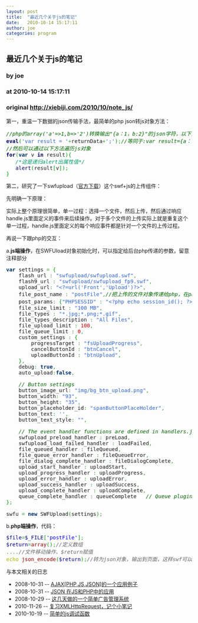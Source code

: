 ```yaml
---
layout: post
title:  "最近几个关于js的笔记"
date:   2010-10-14 15:17:11
author: joe
categories: program
---
```


## 最近几个关于js的笔记
### by joe
### at 2010-10-14 15:17:11
### original <http://xiebiji.com/2010/10/note_js/>

<p>第一，重温一下数据的json传输手法，最简单的php json转js对象方法：</p>

<div><div><pre style="font-family:monospace"><span style="color:#006600;font-style:italic">//php的array(&#39;a&#39;=&gt;1,b=&gt;&#39;2&#39;)转换输出&quot;{a：1，b:2}&quot;的json字符，以下方法转为js对象</span>
<span style="color:#000066;font-weight:bold">eval</span><span style="color:#009900">(</span><span style="color:#3366cc">'var result = '</span><span style="color:#339933">+</span>returnData<span style="color:#339933">+</span><span style="color:#3366cc">';'</span><span style="color:#009900">)</span><span style="color:#339933">;</span><span style="color:#006600;font-style:italic">//等同于:var result={a：1，b:2}</span>
<span style="color:#006600;font-style:italic">//然后可以通过以下方法遍历js对象</span>
<span style="color:#000066;font-weight:bold">for</span><span style="color:#009900">(</span><span style="color:#003366;font-weight:bold">var</span> v <span style="color:#000066;font-weight:bold">in</span> result<span style="color:#009900">)</span><span style="color:#009900">{</span>
   <span style="color:#009966;font-style:italic">/*这是递归alert出属性值*/</span>   
   <span style="color:#000066">alert</span><span style="color:#009900">(</span>result<span style="color:#009900">[</span>v<span style="color:#009900">]</span><span style="color:#009900">)</span><span style="color:#339933">;</span>
<span style="color:#009900">}</span></pre></div></div>

<p>第二，研究了一下swfupload（<a href="http://www.swfupload.org/project/swfupload">官方下载</a>）这个swf+js的上传组件：</p>
<p>先明确一下原理：</p>
<p>实际上整个原理很简单，单一过程：选择一个文件，然后上传，然后通过响应handle.js里面定义的事件来后续操作。对于多个文件的上传实际上就是重复这个单一过程，handle.js里面定义的每个响应事件都是针对一个文件的上传过程。</p>
<p>再说一下跟php的交互：</p>
<p>   a.<strong>js端操作</strong>，在SWFUload对象初始化时，可以指定给后台php传递的参数，留意注释部分</p>

<div><div><pre style="font-family:monospace"><span style="color:#003366;font-weight:bold">var</span> settings <span style="color:#339933">=</span> <span style="color:#009900">{</span>
	flash_url <span style="color:#339933">:</span> <span style="color:#3366cc">&quot;swfupload/swfupload.swf&quot;</span><span style="color:#339933">,</span>
	flash9_url <span style="color:#339933">:</span> <span style="color:#3366cc">&quot;swfupload/swfupload_fp9.swf&quot;</span><span style="color:#339933">,</span>
	upload_url<span style="color:#339933">:</span> <span style="color:#3366cc">&quot;&lt;?=url(&#39;Front&#39;,&#39;Upload&#39;)?&gt;&quot;</span><span style="color:#339933">,</span>
	file_post_name <span style="color:#339933">:</span> <span style="color:#3366cc">&quot;postFile&quot;</span><span style="color:#339933">,</span><span style="color:#006600;font-style:italic">//把上传的文件对象传递给php，在php中将以$_FILES['postFile']接收这个对象</span>
	post_params<span style="color:#339933">:</span> <span style="color:#009900">{</span><span style="color:#3366cc">&quot;PHPSESSID&quot;</span> <span style="color:#339933">:</span> <span style="color:#3366cc">&quot;&lt;?php echo session_id(); ?&gt;&quot;</span><span style="color:#009900">}</span><span style="color:#339933">,</span><span style="color:#006600;font-style:italic">//可额外给php传递参数，这里用的是post的方式，因此php端可以用$_POST['PHPSESSID']来接收</span>
	file_size_limit <span style="color:#339933">:</span> <span style="color:#3366cc">&quot;100 MB&quot;</span><span style="color:#339933">,</span>
	file_types <span style="color:#339933">:</span> <span style="color:#3366cc">&quot;*.jpg;*.png;*.gif&quot;</span><span style="color:#339933">,</span>
	file_types_description <span style="color:#339933">:</span> <span style="color:#3366cc">&quot;All Files&quot;</span><span style="color:#339933">,</span>
	file_upload_limit <span style="color:#339933">:</span> <span style="color:#cc0000">100</span><span style="color:#339933">,</span>
	file_queue_limit <span style="color:#339933">:</span> <span style="color:#cc0000">0</span><span style="color:#339933">,</span>
	custom_settings <span style="color:#339933">:</span> <span style="color:#009900">{</span>
		progressTarget <span style="color:#339933">:</span> <span style="color:#3366cc">&quot;fsUploadProgress&quot;</span><span style="color:#339933">,</span>
		cancelButtonId <span style="color:#339933">:</span> <span style="color:#3366cc">&quot;btnCancel&quot;</span><span style="color:#339933">,</span>
		uploadButtonId <span style="color:#339933">:</span> <span style="color:#3366cc">&quot;btnUpload&quot;</span><span style="color:#339933">,</span>
	<span style="color:#009900">}</span><span style="color:#339933">,</span>
	debug<span style="color:#339933">:</span> <span style="color:#003366;font-weight:bold">true</span><span style="color:#339933">,</span>
	auto_upload<span style="color:#339933">:</span><span style="color:#003366;font-weight:bold">false</span><span style="color:#339933">,</span>
 
	<span style="color:#006600;font-style:italic">// Button settings</span>
	button_image_url<span style="color:#339933">:</span> <span style="color:#3366cc">&quot;img/bg_btn_upload.png&quot;</span><span style="color:#339933">,</span>
	button_width<span style="color:#339933">:</span> <span style="color:#3366cc">&quot;93&quot;</span><span style="color:#339933">,</span>
	button_height<span style="color:#339933">:</span> <span style="color:#3366cc">&quot;35&quot;</span><span style="color:#339933">,</span>
	button_placeholder_id<span style="color:#339933">:</span> <span style="color:#3366cc">&quot;spanButtonPlaceHolder&quot;</span><span style="color:#339933">,</span>
	button_text<span style="color:#339933">:</span> <span style="color:#3366cc">''</span><span style="color:#339933">,</span>
	button_text_style<span style="color:#339933">:</span> <span style="color:#3366cc">&quot;&quot;</span><span style="color:#339933">,</span>
 
	<span style="color:#006600;font-style:italic">// The event handler functions are defined in handlers.js</span>
	swfupload_preload_handler <span style="color:#339933">:</span> preLoad<span style="color:#339933">,</span>
	swfupload_load_failed_handler <span style="color:#339933">:</span> loadFailed<span style="color:#339933">,</span>
	file_queued_handler <span style="color:#339933">:</span> fileQueued<span style="color:#339933">,</span>
	file_queue_error_handler <span style="color:#339933">:</span> fileQueueError<span style="color:#339933">,</span>
	file_dialog_complete_handler <span style="color:#339933">:</span> fileDialogComplete<span style="color:#339933">,</span>
	upload_start_handler <span style="color:#339933">:</span> uploadStart<span style="color:#339933">,</span>
	upload_progress_handler <span style="color:#339933">:</span> uploadProgress<span style="color:#339933">,</span>
	upload_error_handler <span style="color:#339933">:</span> uploadError<span style="color:#339933">,</span>
	upload_success_handler <span style="color:#339933">:</span> uploadSuccess<span style="color:#339933">,</span>
	upload_complete_handler <span style="color:#339933">:</span> uploadComplete<span style="color:#339933">,</span>
	queue_complete_handler <span style="color:#339933">:</span> queueComplete	<span style="color:#006600;font-style:italic">// Queue plugin event</span>
<span style="color:#009900">}</span><span style="color:#339933">;</span>
 
swfu <span style="color:#339933">=</span> <span style="color:#003366;font-weight:bold">new</span> SWFUpload<span style="color:#009900">(</span>settings<span style="color:#009900">)</span><span style="color:#339933">;</span></pre></div></div>

<p>   b.<strong>php端操作</strong>，代码：</p>

<div><div><pre style="font-family:monospace"><span style="color:#000088">$file</span><span style="color:#339933">=</span><span style="color:#000088">$_FILE</span><span style="color:#009900">[</span><span style="color:#0000ff">'postFile'</span><span style="color:#009900">]</span><span style="color:#339933">;</span>
<span style="color:#000088">$return</span><span style="color:#339933">=</span><span style="color:#990000">array</span><span style="color:#009900">(</span><span style="color:#009900">)</span><span style="color:#339933">;</span><span style="color:#666666;font-style:italic">//定义数组</span>
<span style="color:#339933">....</span><span style="color:#666666;font-style:italic">//文件移动操作、$return赋值</span>
<span style="color:#b1b100">echo</span> <span style="color:#990000">json_encode</span><span style="color:#009900">(</span><span style="color:#000088">$return</span><span style="color:#009900">)</span><span style="color:#339933">;</span><span style="color:#666666;font-style:italic">//转为json对象，输出到页面，这样swf可以读取它</span></pre></div></div>

<div>与本文相关的日志</div><ul><li>2008-10-31 -- <a href="http://xiebiji.com/2008/10/ajax/" title="AJAX[PHP,JS,JSON]的一个应用例子">AJAX[PHP,JS,JSON]的一个应用例子</a></li><li>2008-10-31 -- <a href="http://xiebiji.com/2008/10/json/" title="JSON 在JS和PHP中的应用">JSON 在JS和PHP中的应用</a></li><li>2008-10-29 -- <a href="http://xiebiji.com/2008/10/ad/" title="这几天做的一个简单广告管理系统">这几天做的一个简单广告管理系统</a></li><li>2010-11-26 -- <a href="http://xiebiji.com/2010/11/%e5%a4%8d%e4%b9%a0xmlhttprequest%ef%bc%8c%e5%87%a0%e4%b8%aa%e5%b0%8f%e7%ac%94%e8%ae%b0/" title="复习XMLHttpRequest，记个小笔记">复习XMLHttpRequest，记个小笔记</a></li><li>2010-10-19 -- <a href="http://xiebiji.com/2010/10/%e7%ae%80%e5%8d%95%e7%9a%84js%e8%b0%83%e8%af%95%e5%87%bd%e6%95%b0/" title="简单的js调试函数">简单的js调试函数</a></li></ul>